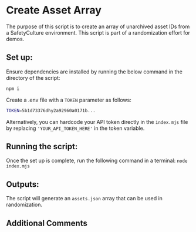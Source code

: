 # Create Asset Array

The purpose of this script is to create an array of unarchived asset IDs from a SafetyCulture environment. This script is part of a randomization effort for demos.

## Set up:

Ensure dependencies are installed by running the below command in the directory of the script:

```bash
npm i
```

Create a .env file with a `TOKEN` parameter as follows:

```bash
TOKEN=5b1d73376dhy2a92960a0171b...
```

Alternatively, you can hardcode your API token directly in the `index.mjs` file by replacing `'YOUR_API_TOKEN_HERE'` in the token variable.

## Running the script:

Once the set up is complete, run the following command in a terminal:
`node index.mjs`

## Outputs:

The script will generate an `assets.json` array that can be used in randomization.

## Additional Comments

